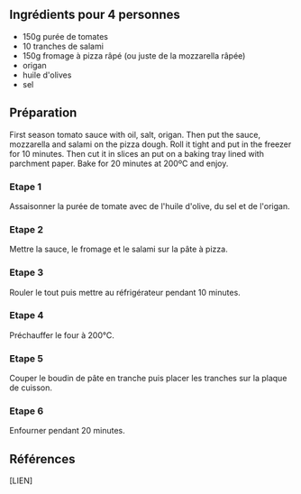 ## Ingrédients pour 4 personnes

- 150g purée de tomates
- 10 tranches de salami
- 150g fromage à pizza râpé (ou juste de la mozzarella râpée)
- origan
- huile d'olives
- sel

## Préparation
First season tomato sauce with oil, salt, origan. Then put the sauce, mozzarella and salami on the pizza dough. Roll it tight and put in the freezer for 10 minutes.
Then cut it in slices an put on a baking tray lined with parchment paper.
Bake for 20 minutes at 200ºC and enjoy.
### Etape 1

Assaisonner la purée de tomate avec de l'huile d'olive, du sel et de l'origan.

### Etape 2

Mettre la sauce, le fromage et le salami sur la pâte à pizza.

### Etape 3

Rouler le tout puis mettre au réfrigérateur pendant 10 minutes.

### Etape 4

Préchauffer le four à 200°C.

### Etape 5

Couper le boudin de pâte en tranche puis placer les tranches sur la plaque de cuisson.

### Etape 6

Enfourner pendant 20 minutes.

## Références

[LIEN]
